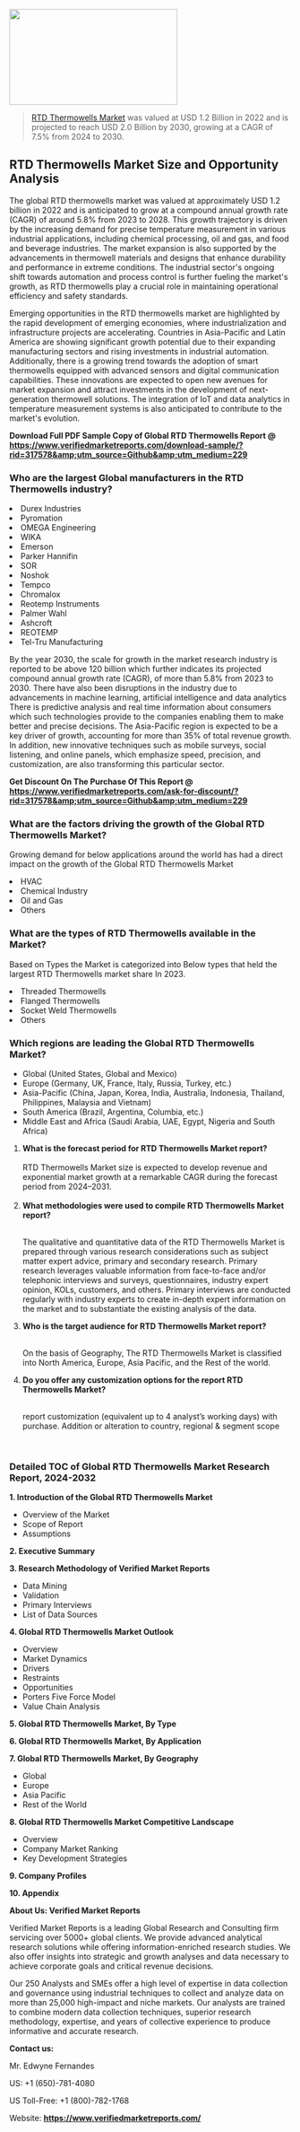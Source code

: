 <img src="https://ffe5etoiles.com/wp-content/uploads/2024/12/MST1-300x171.png" alt="" width="300" height="171" class="alignnone size-medium wp-image-20088" /><blockquote><p><p><a href="https://www.verifiedmarketreports.com/download-sample/?rid=317578&utm_source=Github&utm_medium=229" target="_blank">RTD Thermowells Market</a> was valued at USD 1.2 Billion in 2022 and is projected to reach USD 2.0 Billion by 2030, growing at a CAGR of 7.5% from 2024 to 2030.</p></blockquote><p><h2>RTD Thermowells Market Size and Opportunity Analysis</h2><p>The global RTD thermowells market was valued at approximately USD 1.2 billion in 2022 and is anticipated to grow at a compound annual growth rate (CAGR) of around 5.8% from 2023 to 2028. This growth trajectory is driven by the increasing demand for precise temperature measurement in various industrial applications, including chemical processing, oil and gas, and food and beverage industries. The market expansion is also supported by the advancements in thermowell materials and designs that enhance durability and performance in extreme conditions. The industrial sector's ongoing shift towards automation and process control is further fueling the market's growth, as RTD thermowells play a crucial role in maintaining operational efficiency and safety standards.</p><p>Emerging opportunities in the RTD thermowells market are highlighted by the rapid development of emerging economies, where industrialization and infrastructure projects are accelerating. Countries in Asia-Pacific and Latin America are showing significant growth potential due to their expanding manufacturing sectors and rising investments in industrial automation. Additionally, there is a growing trend towards the adoption of smart thermowells equipped with advanced sensors and digital communication capabilities. These innovations are expected to open new avenues for market expansion and attract investments in the development of next-generation thermowell solutions. The integration of IoT and data analytics in temperature measurement systems is also anticipated to contribute to the market's evolution.</p></p><p class=""><strong>Download Full PDF Sample Copy of Global RTD Thermowells Report @ <a href="https://www.verifiedmarketreports.com/download-sample/?rid=317578&amp;utm_source=Github&amp;utm_medium=229" target="_blank">https://www.verifiedmarketreports.com/download-sample/?rid=317578&amp;utm_source=Github&amp;utm_medium=229</a></strong></p><h3 id="" class="">Who are the largest Global manufacturers in the RTD Thermowells industry?</h3><p><li>Durex Industries</li><li> Pyromation</li><li> OMEGA Engineering</li><li> WIKA</li><li> Emerson</li><li> Parker Hannifin</li><li> SOR</li><li> Noshok</li><li> Tempco</li><li> Chromalox</li><li> Reotemp Instruments</li><li> Palmer Wahl</li><li> Ashcroft</li><li> REOTEMP</li><li> Tel-Tru Manufacturing</li></p><div class=""><div class="" dir="" data-message-author-role="" data-message-id="" data-message-model-slug=""><div class=""><div class=""><div class=""><div class="" dir="" data-message-author-role="" data-message-id="" data-message-model-slug=""><div class=""><div class=""><p>By the year 2030, the scale for growth in the market research industry is reported to be above 120 billion which further indicates its projected compound annual growth rate (CAGR), of more than 5.8% from 2023 to 2030. There have also been disruptions in the industry due to advancements in machine learning, artificial intelligence and data analytics There is predictive analysis and real time information about consumers which such technologies provide to the companies enabling them to make better and precise decisions. The Asia-Pacific region is expected to be a key driver of growth, accounting for more than 35% of total revenue growth. In addition, new innovative techniques such as mobile surveys, social listening, and online panels, which emphasize speed, precision, and customization, are also transforming this particular sector.</p><p><strong>Get Discount On The Purchase Of This Report @&nbsp; <a href="https://www.verifiedmarketreports.com/ask-for-discount/?rid=317578&amp;utm_source=Github&amp;utm_medium=229" target="_blank">https://www.verifiedmarketreports.com/ask-for-discount/?rid=317578&amp;utm_source=Github&amp;utm_medium=229</a></strong></p></div></div></div></div></div></div></div></div><h3 id="" class="">What are the factors driving the growth of the Global RTD Thermowells Market?</h3><p id="" class="">Growing demand for below applications around the world has had a direct impact on the growth of the Global RTD Thermowells Market</p><p id="" class=""><li>HVAC</li><li> Chemical Industry</li><li> Oil and Gas</li><li> Others</li></p><h3 id="" class="">What are the types of RTD Thermowells available in the Market?</h3><p id="" class="">Based on Types the Market is categorized into Below types that held the largest RTD Thermowells market share In 2023.</p><p id="" class=""><li>Threaded Thermowells</li><li> Flanged Thermowells</li><li> Socket Weld Thermowells</li><li> Others</li></p><h3 id="" class="">Which regions are leading the Global RTD Thermowells Market?</h3><ul><li>Global (United States, Global and Mexico)</li><li>Europe (Germany, UK, France, Italy, Russia, Turkey, etc.)</li><li>Asia-Pacific (China, Japan, Korea, India, Australia, Indonesia, Thailand, Philippines, Malaysia and Vietnam)</li><li>South America (Brazil, Argentina, Columbia, etc.)</li><li>Middle East and Africa (Saudi Arabia, UAE, Egypt, Nigeria and South Africa)</li></ul><p><ol><li><strong>What is the forecast period for RTD Thermowells Market report?<br /></strong><br /><span data-sheets-root="1" data-sheets-value="{&quot;1&quot;:2,&quot;2&quot;:&quot;XXXX size is expected to develop revenue and exponential market growth at a remarkable CAGR during the forecast period from 2024&ndash;2030.&quot;}" data-sheets-userformat="{&quot;2&quot;:12674,&quot;4&quot;:{&quot;1&quot;:2,&quot;2&quot;:16776960},&quot;10&quot;:2,&quot;11&quot;:0,&quot;15&quot;:&quot;Arial&quot;,&quot;16&quot;:12}">RTD Thermowells Market size is expected to develop revenue and exponential market growth at a remarkable CAGR during the forecast period from 2024&ndash;2031.</span><br /><br /></li><li><strong>What methodologies were used to compile RTD Thermowells Market report?<br /><br /></strong><p>The qualitative and quantitative data of the&nbsp;RTD Thermowells Market is prepared through various research considerations such as subject matter expert advice, primary and secondary research. Primary research leverages valuable information from face-to-face and/or telephonic interviews and surveys, questionnaires, industry expert opinion, KOLs, customers, and others. Primary interviews are conducted regularly with industry experts to create in-depth expert information on the market and to substantiate the existing analysis of the data.&nbsp;</p></li><li><strong>Who is the target audience for RTD Thermowells Market report?<br /><br /></strong><p>On the basis of Geography, The&nbsp;RTD Thermowells Market is classified into North America, Europe, Asia Pacific, and the Rest of the world.</p></li><li><strong>Do you offer any customization options for the report RTD Thermowells Market?<br /><br /></strong><p>report customization (equivalent up to 4 analyst&rsquo;s working days) with purchase. Addition or alteration to country, regional &amp; segment scope</p><p>&nbsp;</p></li></ol></p><h3 id="" class="">Detailed TOC of Global RTD Thermowells Market Research Report, 2024-2032</h3><p id="" class=""><strong>1. Introduction of the Global RTD Thermowells Market</strong></p><ul><li>Overview of the Market</li><li>Scope of Report</li><li>Assumptions</li></ul><p id="" class=""><strong>2. Executive Summary</strong></p><p id="" class=""><strong>3. Research Methodology of&nbsp;Verified Market Reports</strong></p><ul><li>Data Mining</li><li>Validation</li><li>Primary Interviews</li><li>List of Data Sources</li></ul><p id="" class=""><strong>4. Global RTD Thermowells Market Outlook</strong></p><ul><li>Overview</li><li>Market Dynamics</li><li>Drivers</li><li>Restraints</li><li>Opportunities</li><li>Porters Five Force Model</li><li>Value Chain Analysis</li></ul><p id="" class=""><strong>5. Global RTD Thermowells Market, By&nbsp;Type</strong></p><p id="" class=""><strong>6. Global RTD Thermowells Market, By Application</strong></p><p id="" class=""><strong>7. Global RTD Thermowells Market, By Geography</strong></p><ul><li>Global</li><li>Europe</li><li>Asia Pacific</li><li>Rest of the World</li></ul><p id="" class=""><strong>8. Global RTD Thermowells Market Competitive Landscape</strong></p><ul><li>Overview</li><li>Company Market Ranking</li><li>Key Development Strategies</li></ul><p id="" class=""><strong>9. Company Profiles</strong></p><p id="" class=""><strong>10. Appendix</strong></p><p id="" class=""><strong>About Us: Verified Market Reports</strong></p><p id="" class="">Verified Market Reports is a leading Global Research and Consulting firm servicing over 5000+ global clients. We provide advanced analytical research solutions while offering information-enriched research studies. We also offer insights into strategic and growth analyses and data necessary to achieve corporate goals and critical revenue decisions.</p><p id="" class="">Our 250 Analysts and SMEs offer a high level of expertise in data collection and governance using industrial techniques to collect and analyze data on more than 25,000 high-impact and niche markets. Our analysts are trained to combine modern data collection techniques, superior research methodology, expertise, and years of collective experience to produce informative and accurate research.</p><p id="" class=""><strong>Contact us:</strong></p><p id="" class="">Mr. Edwyne Fernandes</p><p id="" class="">US: +1 (650)-781-4080</p><p id="" class="">US Toll-Free: +1 (800)-782-1768</p><p id="" class="">Website: <a target="" data-test-app-aware-link=""><strong>https://www.verifiedmarketreports.com/</strong></a></p>
